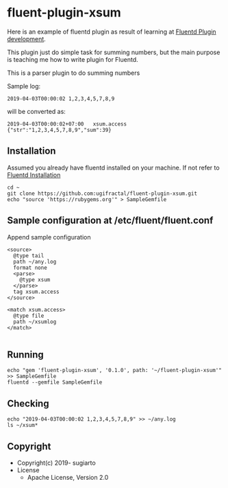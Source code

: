 # fluent-plugin-xsum

Here is an example of fluentd plugin as result of learning at [Fluentd Plugin development](https://docs.fluentd.org/plugin-development).

This plugin just do simple task for summing numbers, but the main purpose is teaching me how to write plugin for Fluentd.

This is a parser plugin to do summing numbers

Sample log:
```
2019-04-03T00:00:02 1,2,3,4,5,7,8,9
```

will be converted as:
```
2019-04-03T00:00:02+07:00	xsum.access	{"str":"1,2,3,4,5,7,8,9","sum":39}
```

## Installation
Assumed you already have fluentd installed on your machine. If not refer to [Fluentd Installation](https://docs.fluentd.org/installation/install-by-gem)
```
cd ~
git clone https://github.com:ugifractal/fluent-plugin-xsum.git
echo "source 'https://rubygems.org'" > SampleGemfile
```
## Sample configuration at /etc/fluent/fluent.conf
Append sample configuration

```
<source>
  @type tail
  path ~/any.log
  format none
  <parse>
    @type xsum 
  </parse>
  tag xsum.access
</source>

<match xsum.access>
  @type file
  path ~/xsumlog
</match>


```

## Running
```
echo "gem 'fluent-plugin-xsum', '0.1.0', path: '~/fluent-plugin-xsum'" >> SampleGemfile
fluentd --gemfile SampleGemfile
```

## Checking
```
echo "2019-04-03T00:00:02 1,2,3,4,5,7,8,9" >> ~/any.log 
ls ~/xsum*
```


## Copyright

* Copyright(c) 2019- sugiarto
* License
  * Apache License, Version 2.0
